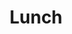 ---
accepted: true
details: false
layout: workshop
room: Hochschule München - R1.Galerie
timeslot:
  duration: 60
  end: 2025-11-15 14:00:00+01:00
  start: 2025-11-15 13:00:00+01:00
title: Lunch
track: 8
---